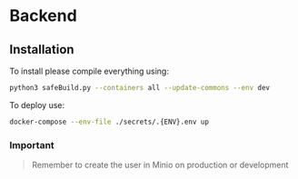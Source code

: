 # Backend

## Installation

To install please compile everything using:
```bash
python3 safeBuild.py --containers all --update-commons --env dev
```

To deploy use:
```bash
docker-compose --env-file ./secrets/.{ENV}.env up
```

### Important
> Remember to create the user in Minio on production or development